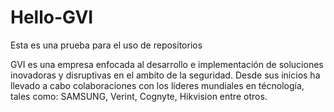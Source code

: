 # Hello-GVI
Esta es una prueba para el uso de repositorios

GVI es una empresa enfocada al desarrollo e implementación de soluciones inovadoras y disruptivas en el ambito de la seguridad. Desde sus inicios ha llevado a cabo colaboraciones con los líderes mundiales en técnología, tales como: SAMSUNG, Verint, Cognyte, Hikvision entre otros.
